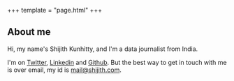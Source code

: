 +++
template = "page.html"
+++

## About me

Hi, my name's Shijith Kunhitty, and I'm a data journalist from India. 

I'm on [Twitter](https://twitter.com/shijith), [Linkedin](https://www.linkedin.com/in/shijith/) and [Github](https://github.com/shijithpk/). But the best way to get in touch with me is over email, my id is mail@shijith.com. 

<!-- Not looking for work at the moment, but I definitely want to do something once the pandemic's over. If you're in the Indian media and hiring for roles combining journalism and coding, here's my [resume](https://www.dropbox.com/s/9h55igvtgm3ztcy/shijith_resume_may_2021.pdf?dl=1). -->
